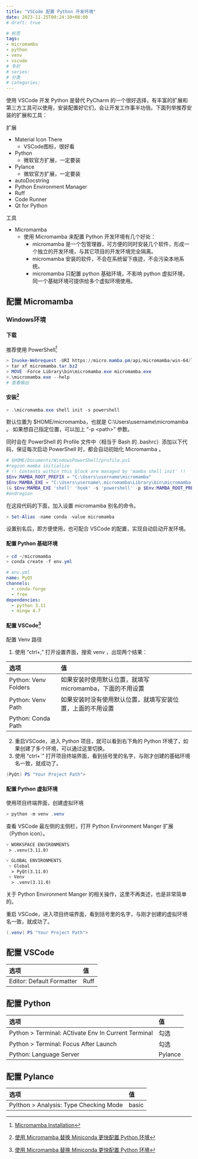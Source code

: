 ```yaml
---
title: "VSCode 配置 Python 开发环境"
date: 2023-11-25T00:24:10+08:00
# draft: true

# 标签
tags:
- micromamba
- python
- venv
- vscode
# 专栏
# series:
# 分类
# categories:
---
```


使用 VSCode 开发 Python 是替代 PyCharm 的一个很好选择，有丰富的扩展和第三方工具可以使用，安装配置好它们，会让开发工作事半功倍。下面列举推荐安装的扩展和工具：

扩展
- Material Icon There
  - VSCode图标，很好看
- Python
  - 微软官方扩展，一定要装
- Pylance
  - 微软官方扩展，一定要装
- autoDocstring
- Python Environment Manager
- Ruff
- Code Runner
- Qt for Python

工具
- Micromamba
  - 使用 Micromamba 来配置 Python 开发环境有几个好处：
    - micromamba 是一个包管理器，可方便的同时安装几个软件，形成一个独立的开发环境，与其它项目的开发环境完全隔离。
    - micromamba 安装的软件，不会在系统留下痕迹，不会污染本地系统。
    - micromamba 只配置 python 基础环境，不影响 python 虚拟环境，同一个基础环境可提供给多个虚拟环境使用。

## 配置 Micromamba 
### Windows环境
#### 下载
推荐使用 PowerShell[^1]
```powershell
> Invoke-Webrequest -URI https://micro.mamba.pm/api/micromamba/win-64/latest -OutFile micromamba.tar.bz2
> tar xf micromamba.tar.bz2
> MOVE -Force Library\bin\micromamba.exe micromamba.exe
>.\micromamba.exe --help
# 查看输出
```

#### 安装[^2]
```powershell
> .\micromamba.exe shell init -s powershell
```
默认位置为 $HOME/micromamba，也就是 C:\Users\username\micromamba 。
如果想自己指定位置，可以加上 “-p \<path\>” 参数。

同时会在 PowerShell 的 Profile 文件中（相当于 Bash 的 .bashrc）添加以下代码，保证每次启动 PowerShell 时，都会自动初始化 Micromamba 。
```powershell
# $HOME/Documents/WindowsPowerShell/profile.ps1
#region mamba initialize
# !! Contents within this block are managed by 'mamba shell init' !!
$Env:MAMBA_ROOT_PREFIX = "C:\Users\username\micromamba"
$Env:MAMBA_EXE = "C:\Users\username\.micromamba\Library\bin\micromamba.exe"
(& $Env:MAMBA_EXE 'shell' 'hook' -s 'powershell' -p $Env:MAMBA_ROOT_PREFIX) | Out-String | Invoke-Expression
#endregion
```
在这段代码的下面，加入设置 micromamba 别名的命令。
```powershell
> Set-Alias -name conda -value micromamba
```
设置别名后，即方便使用，也可配合 VSCode 的配置，实现自动启动开发环境。

#### 配置 Python 基础环境
```powershell
> cd ~/micromamba
> conda create -f env.yml
```
```yml
# env.yml
name: PyQt
channels:
  - conda-forge
  - free
dependencies:
  - python 3.11
  - mingw 4.7
```

#### 配置 VSCode[^2]
配置 Venv 路径
1. 使用 “ctrl+,” 打开设置界面，搜索 venv ，出现两个结果：

| 选项 | 值   |
| :---  | :--- |
| Python: Venv Folders | 如果安装时使用默认位置，就填写 micromamba，下面的不用设置 |
| Python: Venv Path    | 如果安装时没有使用默认位置，就填写安装位置，上面的不用设置 |
| Python: Conda Path   |                                                       |

2. 重启VSCode，进入 Python 项目，就可以看到右下角的 Python 环境了，如果创建了多个环境，可以通过这里切换。
3. 使用 “ctrl+`” 打开项目终端界面，看到括号里的名字，与刚才创建的基础环境名一致，就成功了。
```powershell
(PyQt) PS "Your Project Path">
```

#### 配置 Python 虚拟环境
使用项目终端界面，创建虚拟环境
```powershell
> python -m venv .venv
```
查看 VSCode 最左侧的主侧栏，打开 Python Environment Manger 扩展（Python icon）。
```
˅ WORKSPACE ENVIRONMENTS
 > .venv(3.11.0)

˅ GLOBAL ENVIRONMENTS
 ˅ Global
  > PyQt(3.11.0)
 ˅ Venv
  > .venv(3.11.0)
```
关于 Python Environment Manger 的相关操作，这里不再类述，也是非常简单的。

重启 VSCode，进入项目终端界面，看到括号里的名字，与刚才创建的虚拟环境名一致，就成功了。
```powershell
(.venv) PS "Your Project Path">
```

## 配置 VSCode
| 选项 | 值  |
| :---  | :--- |
| Editor: Default Formatter | Ruff |

## 配置 Python
| 选项 | 值  |
| :---  | :--- |
| Python > Terminal: ACtivate Env In Current Terminal | 勾选    |
| Python > Terminal: Focus After Launch               | 勾选    |
| Python: Language Server                             | Pylance |

## 配置 Pylance
| 选项 | 值  |
| :---  | :--- |
| Pylthon > Analysis: Type Checking Mode | basic |



[^1]:[Micromamba Installation](https://mamba.readthedocs.io/en/latest/installation/micromamba-installation.html#operating-system-package-managers)
[^2]:[使用 Micromamba 替换 Miniconda 更快配置 Python 环境](https://zhuanlan.zhihu.com/p/622346839?utm_id=0)